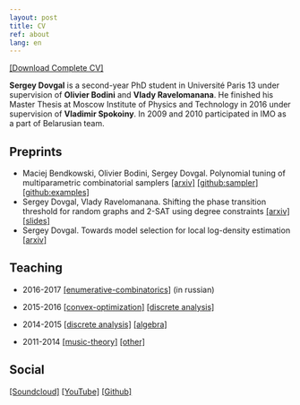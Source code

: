```yaml
---
layout: post
title: CV
ref: about
lang: en
---
```


[[Download Complete CV]](files/cv_dovgal.pdf)

**Sergey Dovgal** is a second-year PhD student in Université Paris 13
under supervision of
**Olivier Bodini**
and
**Vlady Ravelomanana**.
He finished his Master Thesis at Moscow Institute of Physics and Technology in 2016
under supervision of
**Vladimir Spokoiny**.
In 2009 and 2010 participated in IMO as
a part of Belarusian team.

## Preprints

* Maciej Bendkowski, Olivier Bodini, Sergey Dovgal.
Polynomial tuning of multiparametric combinatorial samplers
[[arxiv]](https://arxiv.org/abs/1708.01212)
[[github:sampler]](https://github.com/maciej-bendkowski/boltzmann-brain)
[[github:examples]](https://github.com/maciej-bendkowski/multiparametric-combinatorial-samplers)
* Sergey Dovgal, Vlady Ravelomanana.
Shifting the phase transition threshold for random graphs and 2-SAT using
  degree constraints [[arxiv]](https://arxiv.org/abs/1704.06683)
[[slides]](files/slides/shifting-phase-transition.pdf)
* Sergey Dovgal.
Towards model selection for local log-density
  estimation [[arxiv]](https://arxiv.org/abs/1607.00806)

## Teaching

* 2016-2017 
[[enumerative-combinatorics]](http://github.com/electric-tric/mipt-teach-enum-comb)
(in russian)

* 2015-2016
[[convex-optimization]](https://drive.google.com/drive/folders/0B733JIZxEnkNWVVDVjdYVk1tclE?usp=sharing)
[[discrete analysis]](https://drive.google.com/drive/folders/0B733JIZxEnkNRFhQdW5Nak5FRUU?usp=sharing)

* 2014-2015
[[discrete analysis]](https://drive.google.com/drive/folders/0B733JIZxEnkNVFJ1azljVmtpTDA?usp=sharing)
[[algebra]](https://drive.google.com/drive/folders/0B733JIZxEnkNM1NLVE96dXJGT1k?usp=sharing)

* 2011-2014
[[music-theory]](https://www.youtube.com/channel/UCD4gnkkUbiDyynaYqR_cK3w)
[[other]](https://drive.google.com/drive/folders/0B733JIZxEnkNU1p2SU1ZUVh4NGM?usp=sharing)


## Social

[[Soundcloud]](https://soundcloud.com/electric-tric/albums)
[[YouTube]](https://www.youtube.com/channel/UCD4gnkkUbiDyynaYqR_cK3w)
[[Github]](https://github.com/electric-tric/)

